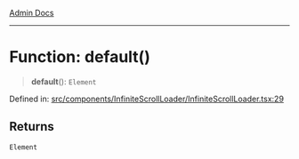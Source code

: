 [Admin Docs](/)

---

# Function: default()

> **default**(): `Element`

Defined in: [src/components/InfiniteScrollLoader/InfiniteScrollLoader.tsx:29](https://github.com/PalisadoesFoundation/talawa-admin/blob/main/src/components/InfiniteScrollLoader/InfiniteScrollLoader.tsx#L29)

## Returns

`Element`
